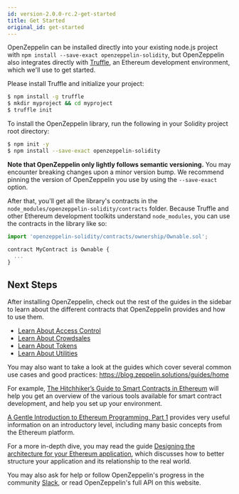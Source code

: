 ```yaml
---
id: version-2.0.0-rc.2-get-started
title: Get Started
original_id: get-started
---
```


OpenZeppelin can be installed directly into your existing node.js project with `npm install --save-exact openzeppelin-solidity`, but OpenZeppelin also integrates directly with [Truffle](https://github.com/ConsenSys/truffle), an Ethereum development environment, which we'll use to get started.

Please install Truffle and initialize your project:

```sh
$ npm install -g truffle
$ mkdir myproject && cd myproject
$ truffle init
```

To install the OpenZeppelin library, run the following in your Solidity project root directory:
```sh
$ npm init -y
$ npm install --save-exact openzeppelin-solidity
```

**Note that OpenZeppelin only lightly follows semantic versioning.** You may encounter breaking changes upon a minor version bump. We recommend pinning the version of OpenZeppelin you use by using the `--save-exact` option.

After that, you'll get all the library's contracts in the `node_modules/openzeppelin-solidity/contracts` folder. Because Truffle and other Ethereum development toolkits understand `node_modules`, you can use the contracts in the library like so:

```js
import 'openzeppelin-solidity/contracts/ownership/Ownable.sol';

contract MyContract is Ownable {
  ...
}
```

## Next Steps

After installing OpenZeppelin, check out the rest of the guides in the sidebar to learn about the different contracts that OpenZeppelin provides and how to use them.

- [Learn About Access Control](/api/docs/learn-about-access-control.html)
- [Learn About Crowdsales](/api/docs/learn-about-crowdsales.html)
- [Learn About Tokens](/api/docs/learn-about-tokens.html)
- [Learn About Utilities](/api/docs/learn-about-utilities.html)

You may also want to take a look at the guides which cover several common use cases and good practices: https://blog.zeppelin.solutions/guides/home

For example, [The Hitchhiker’s Guide to Smart Contracts in Ethereum](https://blog.zeppelin.solutions/the-hitchhikers-guide-to-smart-contracts-in-ethereum-848f08001f05) will help you get an overview of the various tools available for smart contract development, and help you set up your environment.

[A Gentle Introduction to Ethereum Programming, Part 1](https://blog.zeppelin.solutions/a-gentle-introduction-to-ethereum-programming-part-1-783cc7796094) provides very useful information on an introductory level, including many basic concepts from the Ethereum platform.

For a more in-depth dive, you may read the guide [Designing the architecture for your Ethereum application](https://blog.zeppelin.solutions/designing-the-architecture-for-your-ethereum-application-9cec086f8317), which discusses how to better structure your application and its relationship to the real world.

You may also ask for help or follow OpenZeppelin's progress in the community [Slack](https://slack.openzeppelin.org), or read OpenZeppelin's full API on this website.
